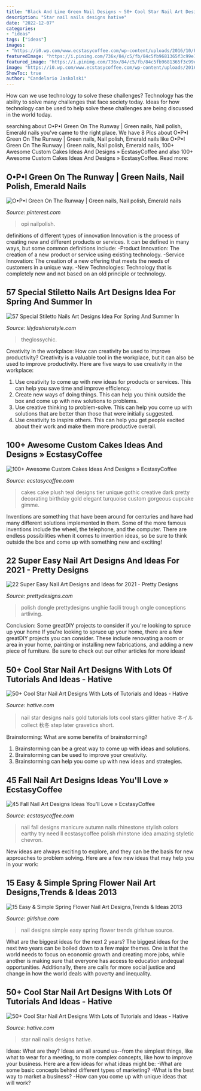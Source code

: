 ```yaml
---
title: "Black And Lime Green Nail Designs ~ 50+ Cool Star Nail Art Designs With Lots Of Tutorials And Ideas"
description: "Star nail nails designs hative"
date: "2022-12-07"
categories:
- "ideas"
tags: ["ideas"]
images:
- "https://i0.wp.com/www.ecstasycoffee.com/wp-content/uploads/2016/10/Fall-Nail-Designs-28.jpg?resize=736%2C981"
featuredImage: "https://i.pinimg.com/736x/84/c5/fb/84c5fb9681365f3c99e178f12010cfb0--zucchini-nail-ideas.jpg"
featured_image: "https://i.pinimg.com/736x/84/c5/fb/84c5fb9681365f3c99e178f12010cfb0--zucchini-nail-ideas.jpg"
image: "https://i0.wp.com/www.ecstasycoffee.com/wp-content/uploads/2016/11/custome-caked-77.jpg?resize=424%2C640"
ShowToc: true
author: "Candelario Jaskolski"
---
```



How can we use technology to solve these challenges?
Technology has the ability to solve many challenges that face society today. Ideas for how technology can be used to help solve these challenges are being discussed in the world today.

	

		
searching about O•P•I Green On The Runway | Green nails, Nail polish, Emerald nails you've came to the right place. We have 8 Pics about O•P•I Green On The Runway | Green nails, Nail polish, Emerald nails like O•P•I Green On The Runway | Green nails, Nail polish, Emerald nails, 100+ Awesome Custom Cakes Ideas And Designs » EcstasyCoffee and also 100+ Awesome Custom Cakes Ideas And Designs » EcstasyCoffee. Read more:
		
    
## O•P•I Green On The Runway | Green Nails, Nail Polish, Emerald Nails

<img loading=lazy src="https://i.pinimg.com/736x/84/c5/fb/84c5fb9681365f3c99e178f12010cfb0--zucchini-nail-ideas.jpg" onerror="this.onerror=null;this.src='https://tse4.mm.bing.net/th?id=OIP.l1ik4K7q1JrzOjPGL5D_3wHaHa&amp;pid=15.1';" alt="O•P•I Green On The Runway | Green nails, Nail polish, Emerald nails">

_Source: pinterest.com_

>opi nailpolish. 

	

definitions of different types of innovation
Innovation is the process of creating new and different products or services. It can be defined in many ways, but some common definitions include: 
-Product Innovation: The creation of a new product or service using existing technology.
-Service Innovation: The creation of a new offering that meets the needs of customers in a unique way.
-New Technologies: Technology that is completely new and not based on an old principle or technology.

    
## 57 Special Stiletto Nails Art Designs Idea For Spring And Summer In

<img loading=lazy src="https://lilyfashionstyle.com/wp-content/uploads/2020/04/12-16.jpg" onerror="this.onerror=null;this.src='https://tse4.mm.bing.net/th?id=OIP.QKsofa26SuI-DNfk6oStoAHaKx&amp;pid=15.1';" alt="57 Special Stiletto Nails Art Designs Idea For Spring And Summer In">

_Source: lilyfashionstyle.com_

>theglossychic. 

	

Creativity in the workplace: How can creativity be used to improve productivity?
Creativity is a valuable tool in the workplace, but it can also be used to improve productivity. Here are five ways to use creativity in the workplace: 
1. Use creativity to come up with new ideas for products or services. This can help you save time and improve efficiency. 
2. Create new ways of doing things. This can help you think outside the box and come up with new solutions to problems. 
3. Use creative thinking to problem-solve. This can help you come up with solutions that are better than those that were initially suggested. 
4. Use creativity to inspire others. This can help you get people excited about their work and make them more productive overall. 

    
## 100+ Awesome Custom Cakes Ideas And Designs » EcstasyCoffee

<img loading=lazy src="https://i0.wp.com/www.ecstasycoffee.com/wp-content/uploads/2016/11/custome-caked-77.jpg?resize=424%2C640" onerror="this.onerror=null;this.src='https://tse1.mm.bing.net/th?id=OIP.z2L5bcUCButr9kDjPyceEAAAAA&amp;pid=15.1';" alt="100+ Awesome Custom Cakes Ideas And Designs » EcstasyCoffee">

_Source: ecstasycoffee.com_

>cakes cake plush teal designs tier unique gothic creative dark pretty decorating birthday gold elegant turquoise custom gorgeous cupcake gimme. 

	

Inventions are something that have been around for centuries and have had many different solutions implemented in them. Some of the more famous inventions include the wheel, the telephone, and the computer. There are endless possibilities when it comes to invention ideas, so be sure to think outside the box and come up with something new and exciting!

    
## 22 Super Easy Nail Art Designs And Ideas For 2021 - Pretty Designs

<img loading=lazy src="https://www.prettydesigns.com/wp-content/uploads/2017/12/22-super-easy-nail-art-designs-and-ideas-for-2018-1.jpg" onerror="this.onerror=null;this.src='https://tse4.mm.bing.net/th?id=OIP.T6m0kMFurWrigMsaRfD1FQHaJQ&amp;pid=15.1';" alt="22 Super Easy Nail Art Designs and Ideas for 2021 - Pretty Designs">

_Source: prettydesigns.com_

>polish dongle prettydesigns unghie facili trough ongle conceptions artliving. 

	

Conclusion: Some greatDIY projects to consider if you're looking to spruce up your home
If you're looking to spruce up your home, there are a few greatDIY projects you can consider. These include renovating a room or area in your home, painting or installing new fabrications, and adding a new piece of furniture. Be sure to check out our other articles for more ideas!

    
## 50+ Cool Star Nail Art Designs With Lots Of Tutorials And Ideas - Hative

<img loading=lazy src="https://hative.com/wp-content/uploads/2015/07/star-nails/14-star-nail-art-designs.jpg" onerror="this.onerror=null;this.src='https://tse3.mm.bing.net/th?id=OIP.DEEVo56ldUn_Gx8hGM6p7QHaFj&amp;pid=15.1';" alt="50+ Cool Star Nail Art Designs With Lots of Tutorials and Ideas - Hative">

_Source: hative.com_

>nail star designs nails gold tutorials lots cool stars glitter hative ネイル collect 秋冬 step later gravetics short. 

	

Brainstorming: What are some benefits of brainstorming?
1. Brainstorming can be a great way to come up with ideas and solutions.
2. Brainstorming can be used to improve your creativity.
3. Brainstorming can help you come up with new ideas and strategies.

    
## 45 Fall Nail Art Designs Ideas You&#039;ll Love » EcstasyCoffee

<img loading=lazy src="https://i0.wp.com/www.ecstasycoffee.com/wp-content/uploads/2016/10/Fall-Nail-Designs-28.jpg?resize=736%2C981" onerror="this.onerror=null;this.src='https://tse2.mm.bing.net/th?id=OIP.xgXVRctQH1Y_m-ofVlEWHwHaJ3&amp;pid=15.1';" alt="45 Fall Nail Art Designs Ideas You&#039;ll Love » EcstasyCoffee">

_Source: ecstasycoffee.com_

>nail fall designs manicure autumn nails rhinestone stylish colors earthy try need ll ecstasycoffee polish rhinstone idea amazing styletic chevron. 

	

New ideas are always exciting to explore, and they can be the basis for new approaches to problem solving. Here are a few new ideas that may help you in your work: 

    
## 15 Easy &amp; Simple Spring Flower Nail Art Designs,Trends &amp; Ideas 2013

<img loading=lazy src="http://www.girlshue.com/wp-content/uploads/2016/07/unnamed-file-7096.jpg" onerror="this.onerror=null;this.src='https://tse2.mm.bing.net/th?id=OIP.DySVe3Qak8k-KKR2CjjEQwHaJ3&amp;pid=15.1';" alt="15 Easy &amp; Simple Spring Flower Nail Art Designs,Trends &amp; Ideas 2013">

_Source: girlshue.com_

>nail designs simple easy spring flower trends girlshue source. 

	

What are the biggest ideas for the next 2 years?
The biggest ideas for the next two years can be boiled down to a few major themes. One is that the world needs to focus on economic growth and creating more jobs, while another is making sure that everyone has access to education andequal opportunities. Additionally, there are calls for more social justice and change in how the world deals with poverty and inequality.

    
## 50+ Cool Star Nail Art Designs With Lots Of Tutorials And Ideas - Hative

<img loading=lazy src="https://hative.com/wp-content/uploads/2015/07/star-nails/46-star-nail-art-designs.jpg" onerror="this.onerror=null;this.src='https://tse4.mm.bing.net/th?id=OIP.suxojb2cxdtcPUIaQqrJYgHaLH&amp;pid=15.1';" alt="50+ Cool Star Nail Art Designs With Lots of Tutorials and Ideas - Hative">

_Source: hative.com_

>star nail nails designs hative. 

	

Ideas: What are they?
Ideas are all around us--from the simplest things, like what to wear for a meeting, to more complex concepts, like how to improve your business. Here are a few ideas for what ideas might be: 
-What are some basic concepts behind different types of marketing? 
-What is the best way to market a business? 
-How can you come up with unique ideas that will work?

